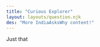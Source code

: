 ```yaml
---
title: "Curious Explorer"
layout: layouts/question.njk
des: "More IndiaAsksWhy content!"
---
```


Just that